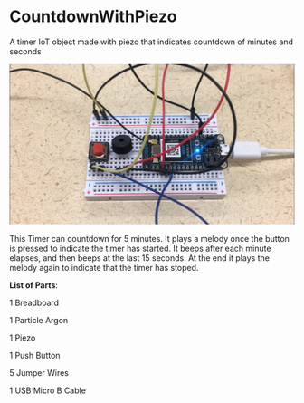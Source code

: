 # CountdownWithPiezo
A timer IoT object made with piezo that indicates countdown of minutes and seconds

[![](https://github.com/MelanieZeng/CountdownWithPiezo/blob/master/Timer%20Prototype.jpg)](https://www.youtube.com/watch?v=q4UgU4qbTrE)

This Timer can countdown for 5 minutes. It plays a melody once the button is pressed to indicate the timer has started. It beeps after each minute elapses, and then beeps at the last 15 seconds. At the end it plays the melody again to indicate that the timer has stoped.

**List of Parts**:

1 Breadboard

1 Particle Argon

1 Piezo

1 Push Button

5 Jumper Wires

1 USB Micro B Cable
